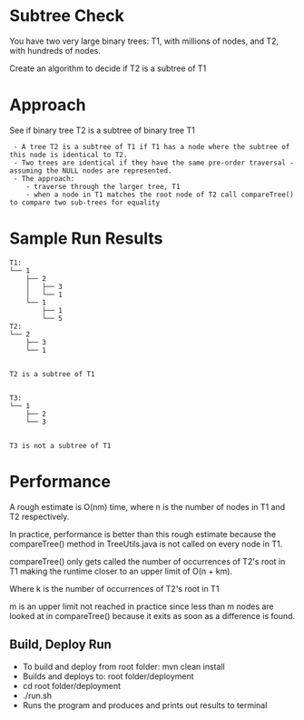 # Subtree Check
You have two very large binary trees: T1, with millions of nodes, and T2, with hundreds of nodes.

Create an algorithm to decide if T2 is a subtree of T1

# Approach
See if binary tree T2 is a subtree of binary tree T1

     - A tree T2 is a subtree of T1 if T1 has a node where the subtree of this node is identical to T2.
     - Two trees are identical if they have the same pre-order traversal - assuming the NULL nodes are represented.
     - The approach:
        - traverse through the larger tree, T1
        - when a node in T1 matches the root node of T2 call compareTree() to compare two sub-trees for equality

# Sample Run Results

    T1:
    └── 1
        ├── 2
        │   ├── 3
        │   └── 1
        └── 1
            ├── 1
            └── 5
    T2:
    └── 2
        ├── 3
        └── 1
    
    
    T2 is a subtree of T1
    
    
    T3:
    └── 1
        ├── 2
        └── 3
    
    
    T3 is not a subtree of T1
    
# Performance
A rough estimate is O(nm) time, where n is the number of nodes in T1 and T2 respectively.

In practice, performance is better than this rough estimate because the compareTree() method in TreeUtils.java is not called on every node in T1. 

compareTree() only gets called the number of occurrences of T2's root in T1 making the runtime closer to an upper limit of O(n + km).

Where k is the number of occurrences of T2's root in T1

m is an upper limit not reached in practice since less than m nodes are looked at in compareTree() because it exits as soon as a difference is found.


## Build, Deploy Run
- To build and deploy from root folder: mvn clean install
- Builds and deploys to: root folder/deployment
- cd root folder/deployment
- ./run.sh
- Runs the program and produces and prints out results to terminal
